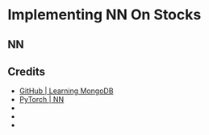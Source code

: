 # Implementing NN On Stocks

## NN 

## Credits

- [GitHub | Learning MongoDB](https://github.com/Arseni1919/Learning_mongodb)
- [PyTorch | NN](https://pytorch.org/tutorials/beginner/blitz/neural_networks_tutorial.html)
- []()
- []()
- 